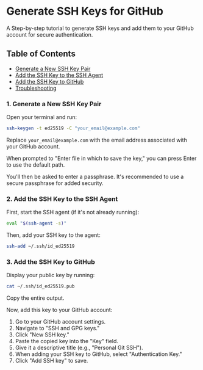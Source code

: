 # Generate SSH Keys for GitHub

A Step-by-step tutorial to generate SSH keys and add them to your GitHub account for secure authentication.

## Table of Contents
- [Generate a New SSH Key Pair](#generate-a-new-ssh-key-pair)
- [Add the SSH Key to the SSH Agent](#add-the-ssh-key-to-the-ssh-agent)
- [Add the SSH Key to GitHub](#add-the-ssh-key-to-github)
- [Troubleshooting](#troubleshooting)

### 1. Generate a New SSH Key Pair

Open your terminal and run:

```bash
ssh-keygen -t ed25519 -C "your_email@example.com"
```

Replace `your_email@example.com` with the email address associated with your GitHub account.

When prompted to "Enter file in which to save the key," you can press Enter to use the default path.

You'll then be asked to enter a passphrase. It's recommended to use a secure passphrase for added security.

### 2. Add the SSH Key to the SSH Agent

First, start the SSH agent (if it's not already running):

```bash
eval "$(ssh-agent -s)"
```

Then, add your SSH key to the agent:

```bash
ssh-add ~/.ssh/id_ed25519
```

### 3. Add the SSH Key to GitHub

Display your public key by running:

```bash
cat ~/.ssh/id_ed25519.pub
```

Copy the entire output.

Now, add this key to your GitHub account:

1. Go to your GitHub account settings.
2. Navigate to "SSH and GPG keys."
3. Click "New SSH key."
4. Paste the copied key into the "Key" field.
5. Give it a descriptive title (e.g., "Personal Git SSH").
6. When adding your SSH key to GitHub, select "Authentication Key."
7. Click "Add SSH key" to save.


